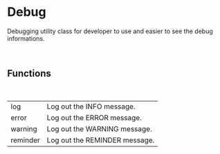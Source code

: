 <div id="content-header">
  <h1>Debug</h1>
</div>

<p>
  Debugging utility class for developer to use and easier to see the debug
  informations.
</p>


<br/>
<h2>Functions</h2>
<br/>

<table>
  <tr>
    <td>log</td>
    <td>Log out the INFO message.</td>
  </tr>
  <tr>
    <td>error</td>
    <td>Log out the ERROR message.</td>
  </tr>
  <tr>
    <td>warning</td>
    <td>Log out the WARNING message.</td>
  </tr>
  <tr>
    <td>reminder</td>
    <td>Log out the REMINDER message.</td>
  </tr>
</table>
